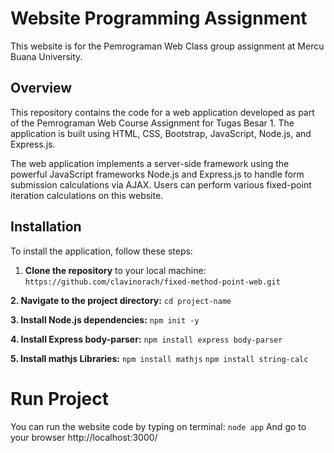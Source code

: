 # Website Programming Assignment

This website is for the Pemrograman Web Class group assignment at Mercu Buana University.

## Overview

This repository contains the code for a web application developed as part of the Pemrograman Web Course Assignment for Tugas Besar 1. The application is built using HTML, CSS, Bootstrap, JavaScript, Node.js, and Express.js.

The web application implements a server-side framework using the powerful JavaScript frameworks Node.js and Express.js to handle form submission calculations via AJAX. Users can perform various fixed-point iteration calculations on this website.

## Installation
To install the application, follow these steps:

1. **Clone the repository** to your local machine: ```https://github.com/clavinorach/fixed-method-point-web.git```

**2. Navigate to the project directory:**
```cd project-name```

**3. Install Node.js dependencies:**
```npm init -y```

**4. Install Express body-parser:**
```npm install express body-parser```

**5. Install mathjs Libraries:**
```npm install mathjs```
```npm install string-calc```

# Run Project
You can run the website code by typing on terminal:
```node app```
And go to your browser http://localhost:3000/




